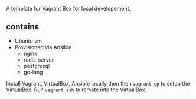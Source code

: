 A template for Vagrant Box for local developement.

contains
--------
  * Ubuntu vm
  * Provisioned via Ansible
    * nginx
    * redis-server
    * postgresql
    * go-lang

Install Vagrant, VirtualBox, Ansible locally then then `vagrant up` to setup the VirtualBox. Run `vagrant ssh` to remote into the VirtualBox.
